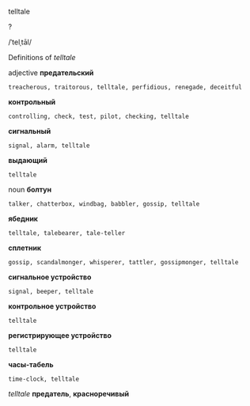 telltale

?

/ˈtelˌtāl/

Definitions of _telltale_

adjective
**предательский**

    treacherous, traitorous, telltale, perfidious, renegade, deceitful
**контрольный**

    controlling, check, test, pilot, checking, telltale
**сигнальный**

    signal, alarm, telltale
**выдающий**

    telltale

noun
**болтун**

    talker, chatterbox, windbag, babbler, gossip, telltale
**ябедник**

    telltale, talebearer, tale-teller
**сплетник**

    gossip, scandalmonger, whisperer, tattler, gossipmonger, telltale
**сигнальное устройство**

    signal, beeper, telltale
**контрольное устройство**

    telltale
**регистрирующее устройство**

    telltale
**часы-табель**

    time-clock, telltale

_telltale_
**предатель**, **красноречивый**